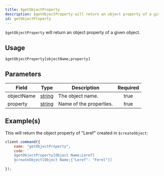 ```yaml
---
title: $getObjectProperty
description: $getObjectProperty will return an object property of a given object.
id: getObjectProperty
---
```


`$getObjectProperty` will return an object property of a given object.

## Usage

```aoi
$getObjectProperty[objectName;property]
```

## Parameters

| Field      | Type                                                                                              | Description             | Required |
| ---------- | ------------------------------------------------------------------------------------------------- | ----------------------- | :------: |
| objectName | [string](https://developer.mozilla.org/en-US/docs/Web/JavaScript/Reference/Global_Objects/String) | The object name.        |   true   |
| property   | [string](https://developer.mozilla.org/en-US/docs/Web/JavaScript/Reference/Global_Objects/String) | Name of the properties. |   true   |

## Example(s)

This will return the object property of "Leref" created in `$createObject`:

```javascript
client.command({
    name: "getObjectProperty",
    code: `
    $getObjectProperty[Object Name;Leref]
    $createObject[Object Name;{"Leref": "Ferel"}]
    `
});
```
